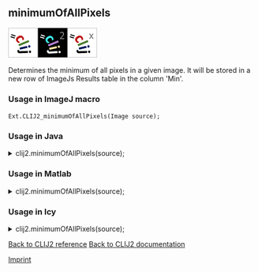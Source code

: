 ## minimumOfAllPixels
<img src="images/mini_clij1_logo.png"/><img src="images/mini_clij2_logo.png"/><img src="images/mini_clijx_logo.png"/>

Determines the minimum of all pixels in a given image. It will be stored in a new row of ImageJs
Results table in the column 'Min'.

### Usage in ImageJ macro
```
Ext.CLIJ2_minimumOfAllPixels(Image source);
```




### Usage in Java


<details>

<summary>
clij2.minimumOfAllPixels(source);
</summary>
<pre class="highlight">// init CLIJ and GPU
import net.haesleinhuepf.clij2.CLIJ2;
import net.haesleinhuepf.clij.clearcl.ClearCLBuffer;
CLIJ2 clij2 = CLIJ2.getInstance();

// get input parameters
ClearCLBuffer source = clij2.push(sourceImagePlus);
</pre>

<pre class="highlight">
// Execute operation on GPU
double resultMinimumOfAllPixels = clij2.minimumOfAllPixels(source);
</pre>

<pre class="highlight">
//show result
System.out.println(resultMinimumOfAllPixels);

// cleanup memory on GPU
clij2.release(source);
</pre>

</details>





### Usage in Matlab


<details>

<summary>
clij2.minimumOfAllPixels(source);
</summary>
<pre class="highlight">% init CLIJ and GPU
clij2 = init_clatlab();

% get input parameters
source = clij2.pushMat(source_matrix);
</pre>

<pre class="highlight">
% Execute operation on GPU
double resultMinimumOfAllPixels = clij2.minimumOfAllPixels(source);
</pre>

<pre class="highlight">
% show result
System.out.println(resultMinimumOfAllPixels);

% cleanup memory on GPU
clij2.release(source);
</pre>

</details>





### Usage in Icy


<details>

<summary>
clij2.minimumOfAllPixels(source);
</summary>
<pre class="highlight">// init CLIJ and GPU
importClass(net.haesleinhuepf.clicy.CLICY);
importClass(Packages.icy.main.Icy);

clij2 = CLICY.getInstance();

// get input parameters
source_sequence = getSequence();
source = clij2.pushSequence(source_sequence);
</pre>

<pre class="highlight">
// Execute operation on GPU
double resultMinimumOfAllPixels = clij2.minimumOfAllPixels(source);
</pre>

<pre class="highlight">
// show result
System.out.println(resultMinimumOfAllPixels);

// cleanup memory on GPU
clij2.release(source);
</pre>

</details>



[Back to CLIJ2 reference](https://clij.github.io/clij2-docs/reference)
[Back to CLIJ2 documentation](https://clij.github.io/clij2-docs)

[Imprint](https://clij.github.io/imprint)
